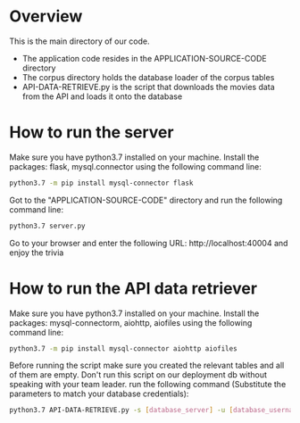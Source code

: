 # Overview
This is the main directory of our code.
- The application code resides in the APPLICATION-SOURCE-CODE directory
- The corpus directory holds the database loader of the corpus tables
- API-DATA-RETRIEVE.py is the script that downloads the movies data from the API and loads it onto the database

# How to run the server
Make sure you have python3.7 installed on your machine.
Install the packages: flask, mysql.connector using the following command line:
```bash
python3.7 -m pip install mysql-connector flask
```

Got to the "APPLICATION-SOURCE-CODE" directory and run the following command line:
```bash
python3.7 server.py
```

Go to your browser and enter the following URL: http://localhost:40004 and enjoy the trivia

# How to run the API data retriever
Make sure you have python3.7 installed on your machine.
Install the packages: mysql-connectorm, aiohttp, aiofiles using the following command line:
```bash
python3.7 -m pip install mysql-connector aiohttp aiofiles
```

Before running the script make sure you created the relevant tables and all of them are empty. Don't run this script on our deployment db without speaking with your team leader.
run the following command (Substitute the parameters to match your database credentials):
```bash
python3.7 API-DATA-RETRIEVE.py -s [database_server] -u [database_username] -p [database_password] -d [database_name]
```

